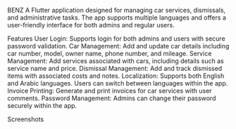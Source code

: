 BENZ
A Flutter application designed for managing car services, dismissals, and administrative tasks. The app supports multiple languages and offers a user-friendly interface for both admins and regular users.

Features
User Login: Supports login for both admins and users with secure password validation.
Car Management: Add and update car details including car number, model, owner name, phone number, and mileage.
Service Management: Add services associated with cars, including details such as service name and price.
Dismissal Management: Add and track dismissed items with associated costs and notes.
Localization: Supports both English and Arabic languages. Users can switch between languages within the app.
Invoice Printing: Generate and print invoices for car services with user comments.
Password Management: Admins can change their password securely within the app.

Screenshots
